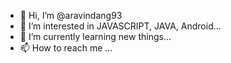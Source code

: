 - 👋 Hi, I’m @aravindang93
- 👀 I’m interested in JAVASCRIPT, JAVA, Android...
- 🌱 I’m currently learning new things...
- 📫 How to reach me ...

<!---
aravindang93/aravindang93 is a ✨ special ✨ repository because its `README.md` (this file) appears on your GitHub profile.
You can click the Preview link to take a look at your changes.
--->
